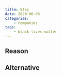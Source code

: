 ```yaml
---
title: Etsy
date: 2020-06-06
categories:
    - companies
tags:
    - black-lives-matter
---
```


## Reason


## Alternative

